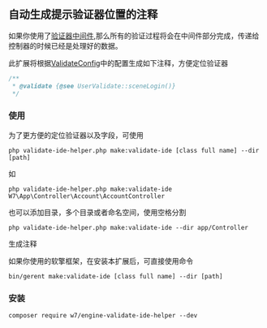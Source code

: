## 自动生成提示验证器位置的注释
如果你使用了[验证器中间件](https://v.neww7.com/2/Middleware.html),那么所有的验证过程将会在中间件部分完成，传递给控制器的时候已经是处理好的数据。

此扩展将根据[ValidateConfig](https://v.neww7.com/2/Start.html)中的配置生成如下注释，方便定位验证器
```php
/**
 * @validate {@see UserValidate::sceneLogin()}
 */
```
### 使用
为了更方便的定位验证器以及字段，可使用
```shell
php validate-ide-helper.php make:validate-ide [class full name] --dir [path]
```
如
```shell
php validate-ide-helper.php make:validate-ide W7\App\Controller\Account\AccountController
```
也可以添加目录，多个目录或者命名空间，使用空格分割
```shell
php validate-ide-helper.php make:validate-ide --dir app/Controller
```
生成注释

如果你使用的软擎框架，在安装本扩展后，可直接使用命令
```shell
bin/gerent make:validate-ide [class full name] --dir [path]
```
### 安装
```shell
composer require w7/engine-validate-ide-helper --dev
```